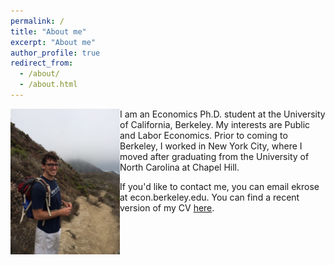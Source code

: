 ```yaml
---
permalink: /
title: "About me"
excerpt: "About me"
author_profile: true
redirect_from: 
  - /about/
  - /about.html
---
```


<img style="float: left;" src="/images/profile.png" width="175"> I am an Economics Ph.D. student at the University of California, Berkeley. My interests are Public and Labor Economics. Prior to coming to Berkeley, I worked in New York City, where I moved after graduating from the University of North Carolina at Chapel Hill.

If you'd like to contact me, you can email ekrose at econ.berkeley.edu. You can find a recent version of my CV [here](/files/ekr_cv_06-06-17.pdf).


